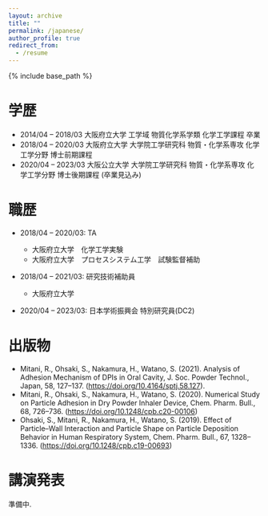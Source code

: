 ```yaml
---
layout: archive
title: ""
permalink: /japanese/
author_profile: true
redirect_from:
  - /resume
---
```


{% include base_path %}

学歴
======
* 2014/04 – 2018/03 大阪府立大学 工学域 物質化学系学類 化学工学課程 卒業
* 2018/04 – 2020/03 大阪府立大学 大学院工学研究科 物質・化学系専攻 化学工学分野 博士前期課程
* 2020/04 – 2023/03 大阪公立大学 大学院工学研究科 物質・化学系専攻 化学工学分野 博士後期課程 (卒業見込み)

職歴
======
* 2018/04 – 2020/03: TA
  * 大阪府立大学　化学工学実験
  * 大阪府立大学　プロセスシステム工学　試験監督補助

* 2018/04 – 2021/03: 研究技術補助員
  * 大阪府立大学  

* 2020/04 – 2023/03: 日本学術振興会 特別研究員(DC2)
 
  
出版物
======
* Mitani, R., Ohsaki, S., Nakamura, H., Watano, S. (2021). Analysis of Adhesion Mechanism of DPIs in Oral Cavity, J. Soc. Powder Technol., Japan, 58, 127–137. (https://doi.org/10.4164/sptj.58.127).  
* Mitani, R., Ohsaki, S., Nakamura, H., Watano, S. (2020). Numerical Study on Particle Adhesion in Dry Powder Inhaler Device, Chem. Pharm. Bull., 68, 726–736. (https://doi.org/10.1248/cpb.c20-00106)  
* Ohsaki, S., Mitani, R., Nakamura, H., Watano, S. (2019). Effect of Particle–Wall Interaction and Particle Shape on Particle Deposition Behavior in Human Respiratory System, Chem. Pharm. Bull., 67, 1328–1336. (https://doi.org/10.1248/cpb.c19-00693)  
  
講演発表
======
準備中.  
  

  
